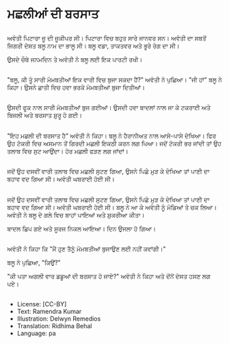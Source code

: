 # ਮਛਲੀਆਂ ਦੀ ਬਰਸਾਤ

##
ਅਵੰਤੀ ਪਿਟਾਰਾ ਜ਼ੂ ਦੀ ਜ਼ੂਕੀਪਰ ਸੀ। ਪਿਟਾਰਾ ਵਿਚ ਬਹੁਤ ਸਾਰੇ ਜਾਨਵਰ ਸਨ। ਅਵੰਤੀ ਦਾ ਸਬਤੋਂ ਜਿਗਰੀ ਦੋਸਤ ਬਲੂ ਨਾਮ ਦਾ ਭਾਲੂ ਸੀ। ਬਲੂ ਵਡਾ, ਤਾਕਤਵਰ ਅਤੇ ਭੂਰੇ ਰੰਗ ਦਾ ਸੀ।

ਉਸਦੇ ਚੌਥੇ ਜਨਮਦਿਨ ਤੇ ਅਵੰਤੀ ਨੇ ਬਲੂ ਲਈ ਇਕ ਪਾਰਟੀ ਰਖੀ।

##
"ਬਲੂ, ਕੀ ਤੂੰ ਸਾਰੀ ਮੋਮਬਤੀਆਂ ਇਕ ਵਾਰੀ ਵਿਚ ਬੁਜਾ ਸਕਦਾ ਹੈਂ?" ਅਵੰਤੀ ਨੇ ਪੁਛਿਆ। "ਜੀ ਹਾਂ" ਬਲੂ ਨੇ ਕਿਹਾ। ਉਸਨੇ ਛਾਤੀ ਵਿਚ ਹਵਾ ਭਰਕੇ ਮੋਮਬਤੀਆਂ ਬੁਜਾ ਦਿਤੀਆਂ।

##
ਉਸਦੀ ਫੂਕ ਨਾਲ ਸਾਰੀ ਮੋਮਬਤੀਆਂ ਬੁਜ ਗਈਆਂ। ਉਸਦੀ ਹਵਾ ਬਾਦਲਾਂ ਨਾਲ ਜਾ ਕੇ ਟਕਰਾਈ ਅਤੇ ਬਿਜਲੀ ਅਤੇ ਬਰਸਾਤ ਸ਼ੁਰੂ ਹੋ ਗਈ।

##
"ਇਹ ਮਛਲੀ ਦੀ ਬਰਸਾਤ ਹੈ" ਅਵੰਤੀ ਨੇ ਕਿਹਾ। ਬਲੂ ਨੇ ਹੈਰਾਨੀਅਤ ਨਾਲ ਆਸੇ-ਪਾਸੇ ਦੇਖਿਆ। ਫਿਰ ਉਹ ਟੋਕਰੀ ਵਿਚ ਅਸਮਾਨ ਤੋਂ ਗਿਰਦੀ ਮਛਲੀ ਇਕਠੀ ਕਰਨ ਲਗ ਪਿਆ। ਜਦੋਂ ਟੋਕਰੀ ਭਰ ਜਾਂਦੀ ਤਾਂ ਉਹ ਤਲਾਬ ਵਿਚ ਸੁਟ ਆਉਂਦਾ। ਹੋਰ ਮਛਲੀ ਫੜਣ ਲਗ ਜਾਂਦਾਂ।

##
ਜਦੋਂ ਉਹ ਦਸਵੀਂ ਵਾਰੀ ਤਲਾਬ ਵਿਚ ਮਛਲੀ ਸੁਟਣ ਗਿਆ, ਉਸਨੇ ਪਿਛੇ ਮੁੜ ਕੇ ਦੇਖਿਆ ਤਾਂ ਪਾਣੀ ਦਾ ਬਹਾਵ ਵਦ ਗਿਆ ਸੀ। ਅਵੰਤੀ ਘਬਰਾਈ ਹੋਈ ਸੀ।

##
ਜਦੋਂ ਉਹ ਦਸਵੀਂ ਵਾਰੀ ਤਲਾਬ ਵਿਚ ਮਛਲੀ ਸੁਟਣ ਗਿਆ, ਉਸਨੇ ਪਿਛੇ ਮੁੜ ਕੇ ਦੇਖਿਆ ਤਾਂ ਪਾਣੀ ਦਾ ਬਹਾਵ ਵਦ ਗਿਆ ਸੀ। ਅਵੰਤੀ ਘਬਰਾਈ ਹੋਈ ਸੀ। ਬਲੂ ਨੇ ਆ ਕੇ ਅਵੰਤੀ ਨੂੰ ਮੋਡਿਆਂ ਤੇ ਚਕ ਲਿਆ। ਅਵੰਤੀ ਨੇ ਬਲੂ ਦੇ ਗਲੇ ਵਿਚ ਬਾਹਾਂ ਪਾਇਆਂ ਅਤੇ ਸ਼ੁਕਰੀਆ ਕੀਤਾ।

ਬਾਦਲ ਛਿਪ ਗਏ ਅਤੇ ਸੂਰਜ ਨਿਕਲ ਆਇਆ। ਦਿਨ ਉਜਲਾ ਹੋ ਗਿਆ। 

##
ਅਵੰਤੀ ਨੇ ਕਿਹਾ ਕਿ "ਮੈਂ ਹੁਣ ਤੈਨੂੰ ਮੋਮਬਤੀਆਂ ਬੁਜਾਉਣ ਲਈ ਨਹੀਂ ਕਵਾਂਗੀ।" 

ਬਲੂ ਨੇ ਪੁਛਿਆ, "ਕਿਉਂ?"

"ਕੀ ਪਤਾ ਅਗਲੀ ਵਾਰ ਡਡੂਆਂ ਦੀ ਬਰਸਾਤ ਹੋ ਜਾਏ?" ਅਵੰਤੀ ਨੇ ਕਿਹਾ ਅਤੇ ਦੋਂਨੋਂ ਦੋਸਤ ਹਸਣ ਲਗ ਪਏ।

##
* License: [CC-BY]
* Text: Ramendra Kumar
* Illustration: Delwyn Remedios
* Translation: Ridhima Behal
* Language: pa
